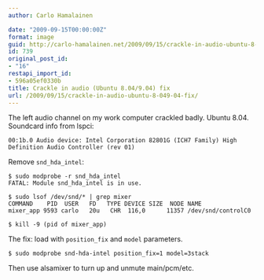 ```yaml
---
author: Carlo Hamalainen

date: "2009-09-15T00:00:00Z"
format: image
guid: http://carlo-hamalainen.net/2009/09/15/crackle-in-audio-ubuntu-8-049-04-fix/
id: 739
original_post_id:
- "16"
restapi_import_id:
- 596a05ef0330b
title: Crackle in audio (Ubuntu 8.04/9.04) fix
url: /2009/09/15/crackle-in-audio-ubuntu-8-049-04-fix/
---
```

The left audio channel on my work computer crackled badly. Ubuntu 8.04. Soundcard info from lspci:

    00:1b.0 Audio device: Intel Corporation 82801G (ICH7 Family) High Definition Audio Controller (rev 01)

Remove ``snd_hda_intel``:

    $ sudo modprobe -r snd_hda_intel
    FATAL: Module snd_hda_intel is in use.

    $ sudo lsof /dev/snd/* | grep mixer
    COMMAND    PID  USER   FD   TYPE DEVICE SIZE  NODE NAME
    mixer_app 9593 carlo   20u   CHR  116,0      11357 /dev/snd/controlC0

    $ kill -9 (pid of mixer_app)

The fix: load with ``position_fix`` and ``model`` parameters.

    $ sudo modprobe snd-hda-intel position_fix=1 model=3stack

Then use alsamixer to turn up and unmute main/pcm/etc.
